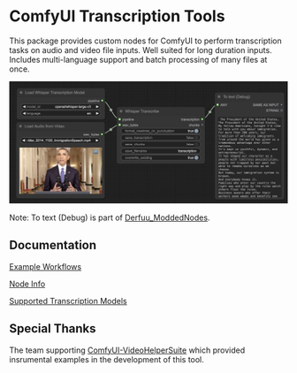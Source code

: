 # ComfyUI Transcription Tools

This package provides custom nodes for ComfyUI to perform transcription tasks on audio and video file inputs. Well suited for long duration inputs. Includes multi-language support and batch processing of many files at once.

<img src="assets/workflow_example.jpg" alt="isolated" width="800"/>

Note: To text (Debug) is part of [Derfuu_ModdedNodes](https://github.com/Derfuu/Derfuu_ComfyUI_ModdedNodes).

## Documentation

[Example Workflows](docs/workflows.md)

[Node Info](docs/nodes.md)

[Supported Transcription Models](docs/models.md)


## Special Thanks

The team supporting [ComfyUI-VideoHelperSuite](https://github.com/Kosinkadink/ComfyUI-VideoHelperSuite) which provided insrumental examples in the development of this tool.
